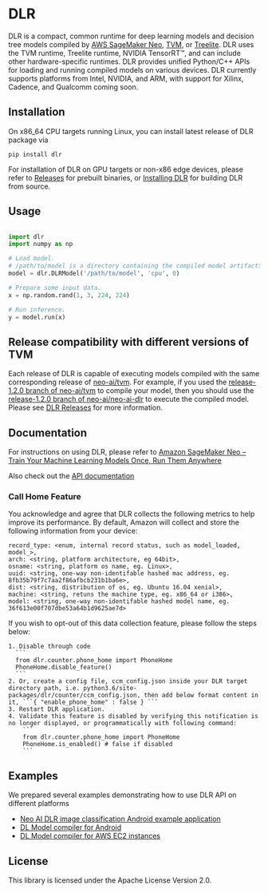 # DLR

DLR is a compact, common runtime for deep learning models and decision tree models compiled by [AWS SageMaker Neo](https://aws.amazon.com/sagemaker/neo/), [TVM](https://github.com/neo-ai/tvm), or [Treelite](https://treelite.readthedocs.io/en/latest/install.html). DLR uses the TVM runtime, Treelite runtime, NVIDIA TensorRT™, and can include other hardware-specific runtimes. DLR provides unified Python/C++ APIs for loading and running compiled models on various devices. DLR currently supports platforms from Intel, NVIDIA, and ARM, with support for Xilinx, Cadence, and Qualcomm coming soon.

## Installation
On x86_64 CPU targets running Linux, you can install latest release of DLR package via 

`pip install dlr`

For installation of DLR on GPU targets or non-x86 edge devices, please refer to [Releases](https://github.com/neo-ai/neo-ai-dlr/releases) for prebuilt binaries, or [Installing DLR](https://neo-ai-dlr.readthedocs.io/en/latest/install.html) for building DLR from source.

## Usage

```python

import dlr
import numpy as np

# Load model.
# /path/to/model is a directory containing the compiled model artifacts (.so, .params, .json)
model = dlr.DLRModel('/path/to/model', 'cpu', 0)

# Prepare some input data.
x = np.random.rand(1, 3, 224, 224)

# Run inference.
y = model.run(x)

```

## Release compatibility with different versions of TVM

Each release of DLR is capable of executing models compiled with the same corresponding release of [neo-ai/tvm](https://github.com/neo-ai/tvm). For example, if you used the [release-1.2.0 branch of neo-ai/tvm](https://github.com/neo-ai/tvm/tree/release-1.2.0) to compile your model, then you should use the [release-1.2.0 branch of neo-ai/neo-ai-dlr](https://github.com/neo-ai/neo-ai-dlr/tree/release-1.2.0) to execute the compiled model. Please see [DLR Releases](https://github.com/neo-ai/neo-ai-dlr/releases) for more information.

## Documentation
For instructions on using DLR, please refer to [Amazon SageMaker Neo – Train Your Machine Learning Models Once, Run Them Anywhere](https://aws.amazon.com/blogs/aws/amazon-sagemaker-neo-train-your-machine-learning-models-once-run-them-anywhere/)

Also check out the [API documentation](https://neo-ai-dlr.readthedocs.io/en/latest/)

### Call Home Feature

You acknowledge and agree that DLR collects the following metrics to help improve its performance. 
By default, Amazon will collect and store the following information from your device: 

    record_type: <enum, internal record status, such as model_loaded, model_>, 
    arch: <string, platform architecture, eg 64bit>, 
    osname: <string, platform os name, eg. Linux>, 
    uuid: <string, one-way non-identifable hashed mac address, eg. 8fb35b79f7c7aa2f86afbcb231b1ba6e>, 
    dist: <string, distribution of os, eg. Ubuntu 16.04 xenial>, 
    machine: <string, retuns the machine type, eg. x86_64 or i386>, 
    model: <string, one-way non-identifable hashed model name, eg. 36f613e00f707dbe53a64b1d9625ae7d> 

If you wish to opt-out of this data collection feature, please follow the steps below: 
    
    1. Disable through code
      ``` 
      from dlr.counter.phone_home import PhoneHome
      PhoneHome.disable_feature()
      ```
    2. Or, create a config file, ccm_config.json inside your DLR target directory path, i.e. python3.6/site-packages/dlr/counter/ccm_config.json, then add below format content in it, ```{ "enable_phone_home" : false } ``` 
    3. Restart DLR application. 
    4. Validate this feature is disabled by verifying this notification is no longer displayed, or programmatically with following command: 
        ```
        from dlr.counter.phone_home import PhoneHome 
        PhoneHome.is_enabled() # false if disabled 
        ```

## Examples
We prepared several examples demonstrating how to use DLR API on different platforms

* [Neo AI DLR image classification Android example application](https://github.com/neo-ai/neo-ai-dlr/tree/main/examples/android/image_classification)
* [DL Model compiler for Android](https://github.com/neo-ai/neo-ai-dlr/tree/main/examples/android/tvm_compiler)
* [DL Model compiler for AWS EC2 instances](https://github.com/neo-ai/neo-ai-dlr/tree/main/container/ec2_compilation_container)

## License

This library is licensed under the Apache License Version 2.0. 
